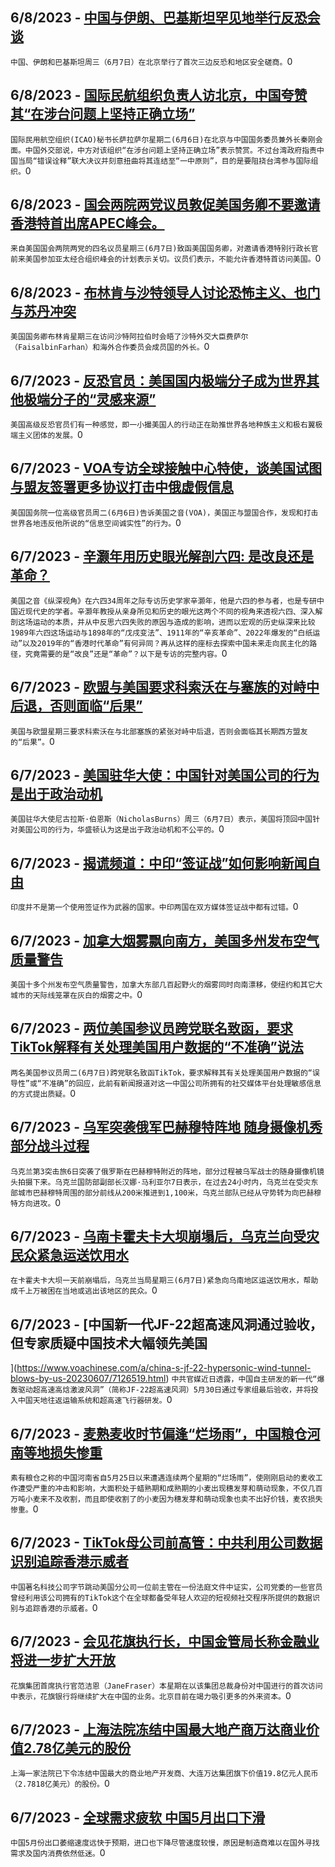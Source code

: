 
  ## 6/8/2023 - [中国与伊朗、巴基斯坦罕见地举行反恐会谈](https://www.voachinese.com/a/china-hosts-rare-counterterrorism-talks-with-iran-pakistan-20230607/7128008.html)
 ```中国、伊朗和巴基斯坦周三（6月7日）在北京举行了首次三边反恐和地区安全磋商。```0
  ## 6/8/2023 - [国际民航组织负责人访北京，中国夸赞其“在涉台问题上坚持正确立场”](https://www.voachinese.com/a/head-of-icao-won-chinas-praise-in-beijing-for-taking-correct-position-on-taiwan-20230607/7127609.html)
 ```国际民用航空组织(ICAO)秘书长萨拉萨尔星期二(6月6日)在北京与中国国务委员兼外长秦刚会面。中国外交部说，中方对该组织“在涉台问题上坚持正确立场”表示赞赏。不过台湾政府指责中国当局“错误诠释”联大决议并刻意扭曲将其连结至“一中原则”，目的是要阻挠台湾参与国际组织。```0
  ## 6/8/2023 - [国会两院两党议员敦促美国务卿不要邀请香港特首出席APEC峰会。](https://www.voachinese.com/a/rubio-merkley-smith-mcgovern-chief-executive-lee-is-not-allowed-to-visit-the-us-20230607/7127992.html)
 ```来自美国国会两院两党的四名议员星期三(6月7日)致函美国国务卿，对邀请香港特别行政长官前来美国参加亚太经合组织峰会的计划表示关切。议员们表示，不能允许香港特首访问美国。```0
  ## 6/8/2023 - [布林肯与沙特领导人讨论恐怖主义、也门与苏丹冲突](https://www.voachinese.com/a/blinken-met-saudi-leaders-20230607/7127629.html)
 ```美国国务卿布林肯星期三在访问沙特阿拉伯时会晤了沙特外交大臣费萨尔（FaisalbinFarhan）和海外合作委员会成员国的外长。```0
  ## 6/7/2023 - [反恐官员：美国国内极端分子成为世界其他极端分子的“灵感来源”](https://www.voachinese.com/a/american-extremists-serving-as-sources-of-inspiration-says-counterterror-official-20230607/7127607.html)
 ```美国高级反恐官员们有一种感觉，即一小撮美国人的行动正在助推世界各地种族主义和极右翼极端主义团体的发展。```0
  ## 6/7/2023 - [VOA专访全球接触中心特使，谈美国试图与盟友签署更多协议打击中俄虚假信息](https://www.voachinese.com/a/us-intends-to-sign-more-agreements-with-allies-to-counter-disinformation-20230607/7127568.html)
 ```美国国务院一位高级官员周二(6月6日)告诉美国之音(VOA)，美国正与盟国合作，发现和打击世界各地违反他所说的“信息空间诚实性”的行为。```0
  ## 6/7/2023 - [辛灏年用历史眼光解剖六四: 是改良还是革命？](https://www.voachinese.com/a/interview-with-xin-haonian-20230607/7127583.html)
 ```美国之音《纵深视角》在六四34周年之际专访历史学家辛灏年，他是六四的参与者，也是专研中国近现代史的学者。辛灏年教授从亲身所见和历史的眼光这两个不同的视角来透视六四、深入解剖这场运动的本质，并从中反思六四失败的原因与造成的影响，进而以宏观的历史纵深来比较1989年六四这场运动与1898年的“戊戌变法”、1911年的“辛亥革命”、2022年爆发的“白纸运动”以及2019年的“香港时代革命”有何异同？再从这样的座标去探索中国未来走向民主化的路径，究竟需要的是“改良”还是“革命”？以下是专访的完整内容。```0
  ## 6/7/2023 - [欧盟与美国要求科索沃在与塞族的对峙中后退，否则面临“后果”](https://www.voachinese.com/a/us-eu-ask-kosovo-to-back-down-20230607/7127499.html)
 ```美国与欧盟星期三要求科索沃在与北部塞族的紧张对峙中后退，否则会面临其长期西方盟友的“后果”。```0
  ## 6/7/2023 - [美国驻华大使：中国针对美国公司的行为是出于政治动机](https://www.voachinese.com/a/china-s-targeting-of-us-firms-is-politically-motivated-us-ambassador-says-20230607/7127427.html)
 ```美国驻华大使尼古拉斯·伯恩斯（NicholasBurns）周三（6月7日）表示，美国将顶回中国针对美国公司的行为，华盛顿认为这是出于政治动机和不公平的。```0
  ## 6/7/2023 - [揭谎频道：中印“签证战”如何影响新闻自由](https://www.voachinese.com/a/fact-check-india-china-journalist-visa/7127113.html)
 ```印度并不是第一个使用签证作为武器的国家。中印两国在双方媒体签证战中都有过错。```0
  ## 6/7/2023 - [加拿大烟雾飘向南方，美国多州发布空气质量警告](https://www.voachinese.com/a/us-under-air-quality-alerts-20230607/7127362.html)
 ```美国十多个州发布空气质量警告，加拿大东部几百起野火的烟雾同时向南漂移，使纽约和其它大城市的天际线笼罩在灰白的烟雾之中。```0
  ## 6/7/2023 - [两位美国参议员跨党联名致函，要求TikTok解释有关处理美国用户数据的“不准确”说法](https://www.voachinese.com/a/senators-call-on-tiktok-ceo-to-explain-inaccurate-statements-about-how-company-manages-us-data-20230607/7127429.html)
 ```两名美国参议员周二(6月7日)跨党联名致函TikTok，要求解释其有关处理美国用户数据的“误导性”或“不准确”的回应，此前有新闻报道对这一中国公司所拥有的社交媒体平台处理敏感信息的方式提出质疑。```0
  ## 6/7/2023 - [乌军突袭俄军巴赫穆特阵地  随身摄像机秀部分战斗过程](https://www.voachinese.com/a/ukrainian-assault-battalion-says-it-stormed-russian-positions-near-bakhmut-20230608/7127358.html)
 ```乌克兰第3突击旅6日突袭了俄罗斯在巴赫穆特附近的阵地，部分过程被乌军战士的随身摄像机镜头拍摄下来。乌克兰国防部副部长汉娜·马利亚尔7日表示，在过去24小时内，乌克兰在受灾东部城市巴赫穆特周围的部分前线从200米推进到1,100米，乌克兰部队已经从守势转为向巴赫穆特方向进攻。```0
  ## 6/7/2023 - [乌南卡霍夫卡大坝崩塌后，乌克兰向受灾民众紧急运送饮用水](https://www.voachinese.com/a/drinking-water-rushed-to-those-stranded-or-fleeing-flooding-after-dam-rupture-in-ukraine-20230607/7127346.html)
 ```在卡霍夫卡大坝一天前崩塌后，乌克兰当局星期三(6月7日)紧急向乌南地区运送饮用水，帮助成千上万被困在当地或逃出该地区的民众。```0
  ## 6/7/2023 - [中国新一代JF-22超高速风洞通过验收，但专家质疑中国技术大幅领先美国




](https://www.voachinese.com/a/china-s-jf-22-hypersonic-wind-tunnel-blows-by-us-20230607/7126519.html)
 ```中共官媒近日透露，中国自主研发的新一代“爆轰驱动超高速高焓激波风洞”（简称JF-22超高速风洞）5月30日通过专家组最后验收，并将投入中国天地往返运输系统和超高速飞行器研发。```0
  ## 6/7/2023 - [麦熟麦收时节偏逢“烂场雨”，中国粮仓河南等地损失惨重](https://www.voachinese.com/a/china-s-wheat-growers-face-disaster-after-heavy-rain-batters-crop-20230607/7126441.html)
 ```素有粮仓之称的中国河南省自5月25日以来遭遇连续两个星期的“烂场雨”，使刚刚启动的麦收工作遭受严重的冲击和影响，大面积处于蜡熟期和成熟期的小麦出现穗发芽和萌动现象，不仅几百万吨小麦来不及收割，而且即使收割了的小麦因为穗发芽和萌动现象也卖不出好价钱，麦农损失惨重。```0
  ## 6/7/2023 - [TikTok母公司前高管：中共利用公司数据识别追踪香港示威者](https://www.voachinese.com/a/former-bytedance-executive-says-chinese-communist-party-tracked-hong-kong-protesters-via-data-20230607/7126422.html)
 ```中国著名科技公司字节跳动美国分公司一位前主管在一份法庭文件中证实，公司党委的一些官员曾经利用该公司拥有的TikTok这个在全球都备受年轻人欢迎的短视频社交程序所提供的数据识别与追踪香港的示威者。```0
  ## 6/7/2023 - [会见花旗执行长，中国金管局长称金融业将进一步扩大开放](https://www.voachinese.com/a/china-to-further-open-financial-sector-20230607/7126392.html)
 ```花旗集团首席执行官范洁恩（JaneFraser）本星期在以该集团总裁身份对中国进行的首次访问中表示，花旗银行将继续扩大在中国的业务。北京目前在竭力吸引更多的外来资本。```0
  ## 6/7/2023 - [上海法院冻结中国最大地产商万达商业价值2.78亿美元的股份](https://www.voachinese.com/a/shanghai-court-freezes-278-mln-worth-of-shares-in-wanda-commercial-20230607/7126335.html)
 ```上海一家法院已下令冻结中国最大的商业地产开发商、大连万达集团旗下价值19.8亿元人民币（2.7818亿美元）的股份。```0
  ## 6/7/2023 - [全球需求疲软 中国5月出口下滑](https://www.voachinese.com/a/china-s-exports-tumble-in-may-as-global-demand-falters-20230607/7126299.html)
 ```中国5月份出口萎缩速度远快于预期，进口也下降尽管速度较慢，原因是制造商难以在国外寻找需求及国内消费依然低迷。```0